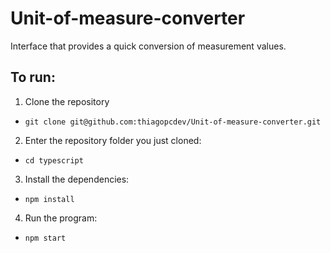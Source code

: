 # Unit-of-measure-converter
Interface that provides a quick conversion of measurement values.

## To run:
1. Clone the repository
  * `git clone git@github.com:thiagopcdev/Unit-of-measure-converter.git`
2. Enter the repository folder you just cloned:
  * `cd typescript`
3. Install the dependencies:
  * `npm install`
4. Run the program:
  * `npm start`
